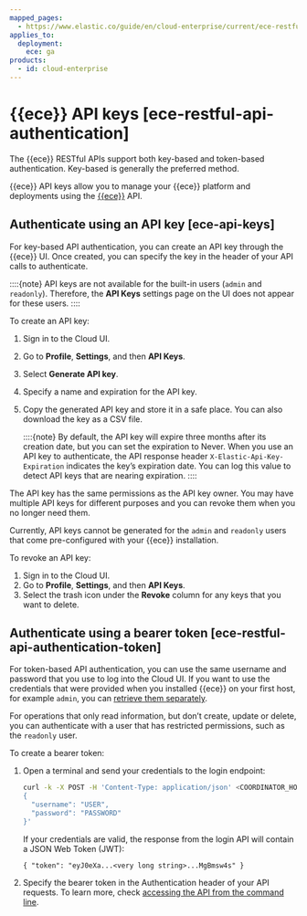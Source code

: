 ```yaml
---
mapped_pages:
  - https://www.elastic.co/guide/en/cloud-enterprise/current/ece-restful-api-authentication.html
applies_to:
  deployment:
    ece: ga
products:
  - id: cloud-enterprise
---
```


# {{ece}} API keys [ece-restful-api-authentication]

The {{ece}} RESTful APIs support both key-based and token-based authentication. Key-based is generally the preferred method.

{{ece}} API keys allow you to manage your {{ece}} platform and deployments using the [{{ece}}](https://www.elastic.co/docs/api/doc/cloud-enterprise/) API.


## Authenticate using an API key [ece-api-keys]

For key-based API authentication, you can create an API key through the {{ece}} UI. Once created, you can specify the key in the header of your API calls to authenticate.

::::{note}
API keys are not available for the built-in users (`admin` and `readonly`).  Therefore, the **API Keys** settings page on the UI does not appear for these users.
::::


To create an API key:

1. Sign in to the Cloud UI.
2. Go to **Profile**, **Settings**, and then **API Keys**.
3. Select **Generate API key**.
4. Specify a name and expiration for the API key.
5. Copy the generated API key and store it in a safe place. You can also download the key as a CSV file.

    ::::{note}
    By default, the API key will expire three months after its creation date, but you can set the expiration to Never. When you use an API key to authenticate, the API response header `X-Elastic-Api-Key-Expiration` indicates the key’s expiration date. You can log this value to detect API keys that are nearing expiration.
    ::::


The API key has the same permissions as the API key owner. You may have multiple API keys for different purposes and you can revoke them when you no longer need them.

Currently, API keys cannot be generated for the `admin` and `readonly` users that come pre-configured with your {{ece}} installation.

To revoke an API key:

1. Sign in to the Cloud UI.
2. Go to **Profile**, **Settings**, and then **API Keys**.
3. Select the trash icon under the **Revoke** column for any keys that you want to delete.


## Authenticate using a bearer token [ece-restful-api-authentication-token]

For token-based API authentication, you can use the same username and password that you use to log into the Cloud UI. If you want to use the credentials that were provided when you installed {{ece}} on your first host, for example `admin`, you can [retrieve them separately](../users-roles/cloud-enterprise-orchestrator/manage-system-passwords.md#ece-retrieve-passwords).

For operations that only read information, but don’t create, update or delete, you can authenticate with a user that has restricted permissions, such as the `readonly` user.

To create a bearer token:

1. Open a terminal and send your credentials to the login endpoint:

    ```sh
    curl -k -X POST -H 'Content-Type: application/json' <COORDINATOR_HOST_URL>:12443/api/v1/users/auth/_login --data-binary '
    {
      "username": "USER",
      "password": "PASSWORD"
    }'
    ```

    If your credentials are valid, the response from the login API will contain a JSON Web Token (JWT):

    ```text
    { "token": "eyJ0eXa...<very long string>...MgBmsw4s" }
    ```

2. Specify the bearer token in the Authentication header of your API requests. To learn more, check [accessing the API from the command line](cloud://reference/cloud-enterprise/ece-api-command-line.md).

